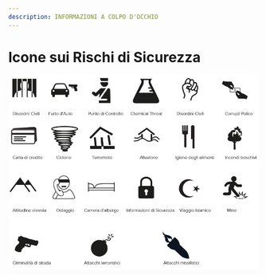 ```yaml
---
description: INFORMAZIONI A COLPO D'OCCHIO
---
```


# Icone sui Rischi di Sicurezza

![](../.gitbook/assets/tm_icone.JPG)

